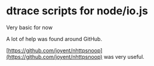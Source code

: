 # dtrace scripts for node/io.js

Very basic for now

A lot of help was found around GitHub.

[https://github.com/joyent/nhttpsnoop](https://github.com/joyent/nhttpsnoop)
was very useful.
